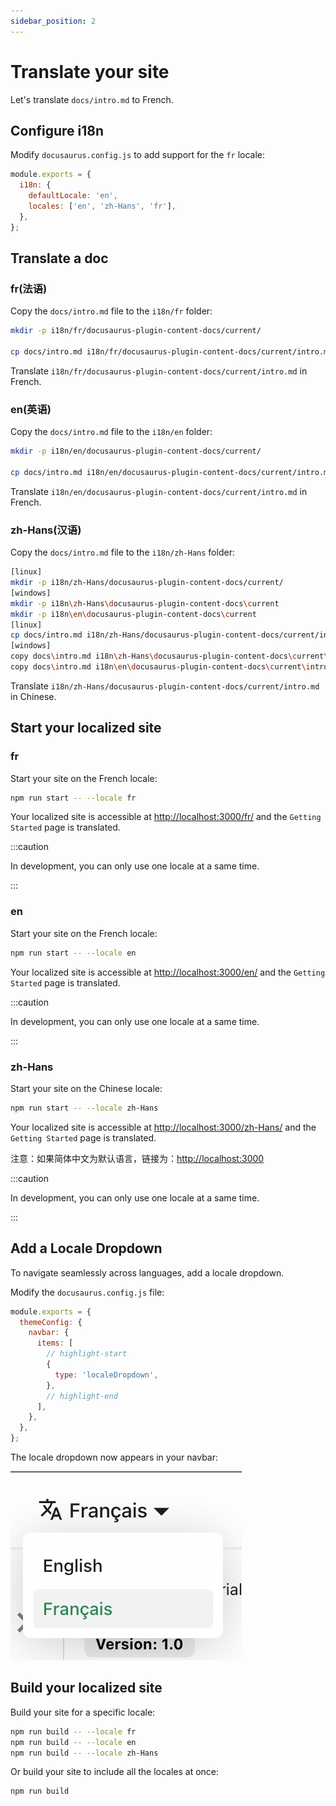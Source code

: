```yaml
---
sidebar_position: 2
---
```


# Translate your site

Let's translate `docs/intro.md` to French.

## Configure i18n

Modify `docusaurus.config.js` to add support for the `fr` locale:

```js title="docusaurus.config.js"
module.exports = {
  i18n: {
    defaultLocale: 'en',
    locales: ['en', 'zh-Hans', 'fr'],
  },
};
```

## Translate a doc

### fr(法语)
Copy the `docs/intro.md` file to the `i18n/fr` folder:

```bash
mkdir -p i18n/fr/docusaurus-plugin-content-docs/current/

cp docs/intro.md i18n/fr/docusaurus-plugin-content-docs/current/intro.md
```

Translate `i18n/fr/docusaurus-plugin-content-docs/current/intro.md` in French.

### en(英语)
Copy the `docs/intro.md` file to the `i18n/en` folder:

```bash
mkdir -p i18n/en/docusaurus-plugin-content-docs/current/

cp docs/intro.md i18n/en/docusaurus-plugin-content-docs/current/intro.md
```

Translate `i18n/en/docusaurus-plugin-content-docs/current/intro.md` in French.

### zh-Hans(汉语)

Copy the `docs/intro.md` file to the `i18n/zh-Hans` folder:

```bash
[linux]
mkdir -p i18n/zh-Hans/docusaurus-plugin-content-docs/current/
[windows]
mkdir -p i18n\zh-Hans\docusaurus-plugin-content-docs\current
mkdir -p i18n\en\docusaurus-plugin-content-docs\current
[linux]
cp docs/intro.md i18n/zh-Hans/docusaurus-plugin-content-docs/current/intro.md
[windows]
copy docs\intro.md i18n\zh-Hans\docusaurus-plugin-content-docs\current\intro.md
copy docs\intro.md i18n\en\docusaurus-plugin-content-docs\current\intro.md
```

Translate `i18n/zh-Hans/docusaurus-plugin-content-docs/current/intro.md` in Chinese.


## Start your localized site

### fr

Start your site on the French locale:

```bash
npm run start -- --locale fr
```

Your localized site is accessible at [http://localhost:3000/fr/](http://localhost:3000/fr/) and the `Getting Started` page is translated.

:::caution

In development, you can only use one locale at a same time.

:::

### en

Start your site on the French locale:

```bash
npm run start -- --locale en
```

Your localized site is accessible at [http://localhost:3000/en/](http://localhost:3000/en/) and the `Getting Started` page is translated.

:::caution

In development, you can only use one locale at a same time.

:::

### zh-Hans

Start your site on the Chinese locale:

```bash
npm run start -- --locale zh-Hans
```

Your localized site is accessible at [http://localhost:3000/zh-Hans/](http://localhost:3000/zh-Hans/) and the `Getting Started` page is translated.

注意：如果简体中文为默认语言，链接为：[http://localhost:3000](http://localhost:3000) 

:::caution

In development, you can only use one locale at a same time.

:::

## Add a Locale Dropdown

To navigate seamlessly across languages, add a locale dropdown.

Modify the `docusaurus.config.js` file:

```js title="docusaurus.config.js"
module.exports = {
  themeConfig: {
    navbar: {
      items: [
        // highlight-start
        {
          type: 'localeDropdown',
        },
        // highlight-end
      ],
    },
  },
};
```

The locale dropdown now appears in your navbar:

![Locale Dropdown](./img/localeDropdown.png)

## Build your localized site

Build your site for a specific locale:

```bash
npm run build -- --locale fr
npm run build -- --locale en
npm run build -- --locale zh-Hans
```

Or build your site to include all the locales at once:

```bash
npm run build
```
